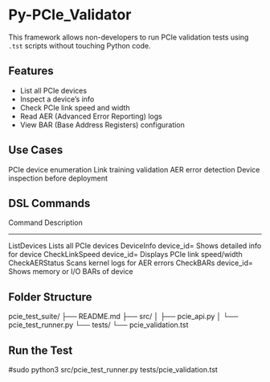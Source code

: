  Py-PCIe_Validator
 =================

This framework allows non-developers to run PCIe validation tests using `.tst` scripts without touching Python code.

## Features

- List all PCIe devices
- Inspect a device’s info
- Check PCIe link speed and width
- Read AER (Advanced Error Reporting) logs
- View BAR (Base Address Registers) configuration

## Use Cases

PCIe device enumeration
Link training validation
AER error detection
Device inspection before deployment

## DSL Commands

Command							Description
-------                         -----------
ListDevices						Lists all PCIe devices
DeviceInfo device_id=			Shows detailed info for device
CheckLinkSpeed device_id=		Displays PCIe link speed/width
CheckAERStatus					Scans kernel logs for AER errors
CheckBARs device_id=			Shows memory or I/O BARs of device


## Folder Structure

pcie_test_suite/
├── README.md
├── src/
│ ├── pcie_api.py
│ └── pcie_test_runner.py
└── tests/
└── pcie_validation.tst

## Run the Test

#sudo python3 src/pcie_test_runner.py tests/pcie_validation.tst





